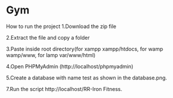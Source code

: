 # Gym
How to run the project
1.Download the zip file

2.Extract the file and copy a folder

3.Paste inside root directory(for xampp xampp/htdocs, for wamp wamp/www, for lamp var/www/html)

4.Open PHPMyAdmin (http://localhost/phpmyadmin)

5.Create a database with name test as shown in the database.png.


7.Run the script http://localhost/RR-Iron Fitness.
